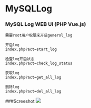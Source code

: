 # MySQLLog
### MySQL Log WEB UI (PHP Vue.js)

```
需要root用户权限来开启generol_log
```

```
开启log
index.php?act=start_log 

检查log开启状态
index.php?act=check_log_status

获取log
index.php?act=get_all_log 

删除log
index.php?act=del_all_log
```
###Screeshot
![](http://p1.bpimg.com/567571/9630db29dc851054.png)
